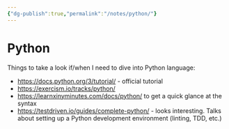 ```yaml
---
{"dg-publish":true,"permalink":"/notes/python/"}
---
```


# Python

Things to take a look if/when I need to dive into Python language:

- <https://docs.python.org/3/tutorial/> - official tutorial
- <https://exercism.io/tracks/python/>
- <https://learnxinyminutes.com/docs/python/> to get a quick glance at the syntax
- <https://testdriven.io/guides/complete-python/> - looks interesting. Talks about setting up a Python development environment (linting, TDD, etc.)